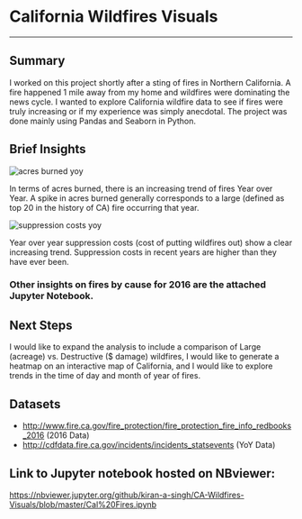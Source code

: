 # California Wildfires Visuals
***

## Summary
I worked on this project shortly after a sting of fires in Northern California. A fire happened 1 mile away from my home and wildfires were dominating the news cycle. I wanted to explore California wildfire data to see if fires were truly increasing or if my experience was simply anecdotal. The project was done mainly using Pandas and Seaborn in Python. 


## Brief Insights

![acres burned yoy](https://user-images.githubusercontent.com/31706194/44948658-7efe4600-add6-11e8-8ab1-04aa0d947707.png)

In terms of acres burned, there is an increasing trend of fires Year over Year. A spike in acres burned generally corresponds to a large (defined as top 20 in the history of CA) fire occurring that year.

![suppression costs yoy](https://user-images.githubusercontent.com/31706194/44948657-7efe4600-add6-11e8-86bc-2ae0d0d0505d.png)

Year over year suppression costs (cost of putting wildfires out) show a clear increasing trend. Suppression costs in recent years are higher than they have ever been.

### Other insights on fires by cause for 2016 are the attached Jupyter Notebook.

## Next Steps
I would like to expand the analysis to include a comparison of Large (acreage) vs. Destructive ($ damage) wildfires, I would like to generate a heatmap on an interactive map of California, and I would like to explore trends in the time of day and month of year of fires.

## Datasets 
+ http://www.fire.ca.gov/fire_protection/fire_protection_fire_info_redbooks_2016 (2016 Data)
+ http://cdfdata.fire.ca.gov/incidents/incidents_statsevents (YoY Data)

## Link to Jupyter notebook hosted on NBviewer:
https://nbviewer.jupyter.org/github/kiran-a-singh/CA-Wildfires-Visuals/blob/master/Cal%20Fires.ipynb
